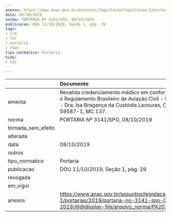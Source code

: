 ```yaml
---
anexos: https://www.anac.gov.br/assuntos/legislacao/legislacao-1/portarias/2019/portaria-no-3141-spo-08-10-2019/@@display-file/arquivo_norma/PA2019-3141.pdf
data: 08/10/2019
norma: PORTARIA Nº 3141/SPO, 08/10/2019
publicacao: DOU 11/10/2019, Seção 1, pág. 29
tags:
- crm
- lei
- portaria
- rbac
tipo_normatico: Portaria
hide: 
- toc 
 
---
```


|                    | Documento                                                                                                                                                                   |
|:-------------------|:----------------------------------------------------------------------------------------------------------------------------------------------------------------------------|
| ementa             | Revalida credenciamento médico em conformidade com o Regulamento Brasileiro de Aviação Civil - RBAC nº 67 - Dra. Isa Bragança da Custódia Lavouras, CRM-RJ 59587-1, MC 137. |
| norma              | PORTARIA Nº 3141/SPO, 08/10/2019                                                                                                                                            |
| tornada_sem_efeito |                                                                                                                                                                             |
| alterada           |                                                                                                                                                                             |
| data               | 08/10/2019                                                                                                                                                                  |
| outros             |                                                                                                                                                                             |
| tipo_normatico     | Portaria                                                                                                                                                                    |
| publicacao         | DOU 11/10/2019, Seção 1, pág. 29                                                                                                                                            |
| revogada           |                                                                                                                                                                             |
| em_vigor           |                                                                                                                                                                             |
| anexos             | https://www.anac.gov.br/assuntos/legislacao/legislacao-1/portarias/2019/portaria-no-3141-spo-08-10-2019/@@display-file/arquivo_norma/PA2019-3141.pdf                        |